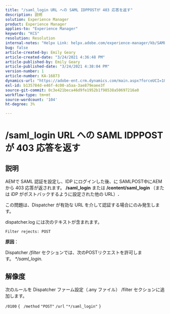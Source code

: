 ```yaml
---
title: "/saml_login URL への SAML IDPPOSTが 403 応答を返す"
description: 説明
solution: Experience Manager
product: Experience Manager
applies-to: "Experience Manager"
keywords: "KCS"
resolution: Resolution
internal-notes: "Helpx Link: helpx.adobe.com/experience-manager/kb/SAML-IDP-POST-to-saml-login-url-returns-403-response-AEM-6-x0.html"
bug: false
article-created-by: Emily Geary
article-created-date: "3/24/2021 4:36:48 PM"
article-published-by: Emily Geary
article-published-date: "3/24/2021 4:38:04 PM"
version-number: 1
article-number: KA-16873
dynamics-url: "https://adobe-ent.crm.dynamics.com/main.aspx?forceUCI=1&pagetype=entityrecord&etn=knowledgearticle&id=d7f4581f-bf8c-eb11-a812-000d3a58b9d1"
exl-id: b135784d-e46f-4c00-a5aa-3ae879eaee3f
source-git-commit: 0c3e421beca46d9fe1952b1f98538a50697216a0
workflow-type: tm+mt
source-wordcount: '104'
ht-degree: 3%

---
```


# /saml_login URL への SAML IDPPOSTが 403 応答を返す

## 説明


AEMで SAML 認証を設定し、IDP にログインした後、に SAMLPOST中にAEMから 403 応答が返されます。 <b>/saml_login</b> または <b>/content/saml_login </b>（または iDP がポストバックするように設定された他の URL）<b>.</b>

この問題は、Dispatcher が有効な URL を介して認証する場合にのみ発生します。

dispatcher.log には次のテキストが含まれます。

`Filter rejects: POST`



<b>原因</b>：

Dispatcher */filter* セクションでは、次のPOSTリクエストを許可します。 *\*/saml_login.*


## 解像度


次のルールを Dispatcher ファーム設定（.any ファイル） /filter セクションに追加します。

`/0100` `{ ` `/method` `"POST"` `/url` `"*/saml_login"` `}`
